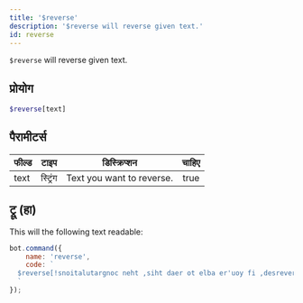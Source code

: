```yaml
---
title: '$reverse'
description: '$reverse will reverse given text.'
id: reverse
---
```


`$reverse` will reverse given text.

## प्रोयोग

```php
$reverse[text]
```

## पैरामीटर्स

| फील्ड | टाइप     | डिस्क्रिप्शन              | चाहिए |
| ----- | -------- | ------------------------- |:-----:|
| text  | स्ट्रिंग | Text you want to reverse. | true  |

## ट्रू (हा)

This will the following text readable:

```javascript
bot.command({
    name: 'reverse',
    code: `
  $reverse[!snoitalutargnoc neht ,siht daer ot elba er'uoy fi ,desrever si txet sihT]
  `
});
```